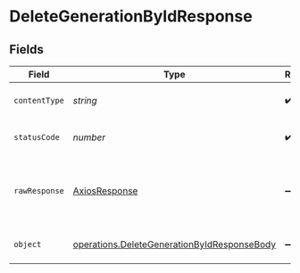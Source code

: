 # DeleteGenerationByIdResponse


## Fields

| Field                                                                                                             | Type                                                                                                              | Required                                                                                                          | Description                                                                                                       |
| ----------------------------------------------------------------------------------------------------------------- | ----------------------------------------------------------------------------------------------------------------- | ----------------------------------------------------------------------------------------------------------------- | ----------------------------------------------------------------------------------------------------------------- |
| `contentType`                                                                                                     | *string*                                                                                                          | :heavy_check_mark:                                                                                                | HTTP response content type for this operation                                                                     |
| `statusCode`                                                                                                      | *number*                                                                                                          | :heavy_check_mark:                                                                                                | HTTP response status code for this operation                                                                      |
| `rawResponse`                                                                                                     | [AxiosResponse](https://axios-http.com/docs/res_schema)                                                           | :heavy_minus_sign:                                                                                                | Raw HTTP response; suitable for custom response parsing                                                           |
| `object`                                                                                                          | [operations.DeleteGenerationByIdResponseBody](../../../sdk/models/operations/deletegenerationbyidresponsebody.md) | :heavy_minus_sign:                                                                                                | Responses for DELETE /generations/{id}                                                                            |